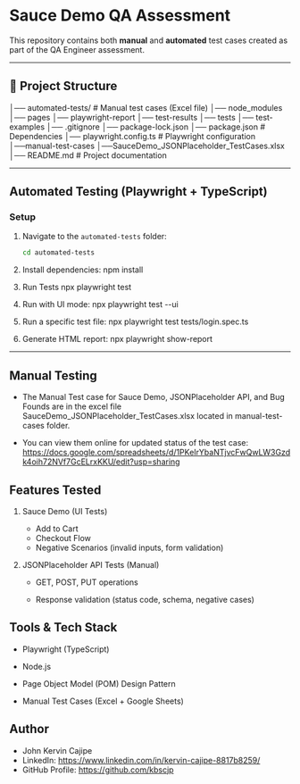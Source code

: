 # Sauce Demo QA Assessment

This repository contains both **manual** and **automated** test cases created as part of the QA Engineer assessment.

---

## 📂 Project Structure
│── automated-tests/ # Manual test cases (Excel file)
    │── node_modules
    │── pages
    │── playwright-report
    │── test-results
    │── tests
    │── test-examples
    │── .gitignore
    │── package-lock.json
    │── package.json # Dependencies
    │── playwright.config.ts # Playwright configuration
│──manual-test-cases
   │──SauceDemo_JSONPlaceholder_TestCases.xlsx
│── README.md # Project documentation

---

## Automated Testing (Playwright + TypeScript)

### Setup
1. Navigate to the `automated-tests` folder:
   ```bash
   cd automated-tests

2. Install dependencies:
    npm install

3. Run Tests
    npx playwright test

4. Run with UI mode:
    npx playwright test --ui

5. Run a specific test file:
    npx playwright test tests/login.spec.ts

6. Generate HTML report:
    npx playwright show-report

---

## Manual Testing
* The Manual Test case for Sauce Demo, JSONPlaceholder API, and Bug Founds are in the excel file SauceDemo_JSONPlaceholder_TestCases.xlsx located in manual-test-cases folder.

* You can view them online for updated status of the test case: https://docs.google.com/spreadsheets/d/1PKeIrYbaNTjvcFwQwLW3Gzdk4oih72NVf7GcELrxKKU/edit?usp=sharing


## Features Tested

1. Sauce Demo (UI Tests)
    * Add to Cart
    * Checkout Flow
    * Negative Scenarios (invalid inputs, form validation)

2. JSONPlaceholder API Tests (Manual)

    * GET, POST, PUT operations

    * Response validation (status code, schema, negative cases)

## Tools & Tech Stack

* Playwright (TypeScript)

* Node.js

* Page Object Model (POM) Design Pattern

* Manual Test Cases (Excel + Google Sheets)

## Author

* John Kervin Cajipe
* LinkedIn: https://www.linkedin.com/in/kervin-cajipe-8817b8259/
* GitHub Profile: https://github.com/kbscjp



